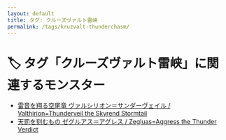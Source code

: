 ```yaml
---
layout: default
title: タグ: クルーズヴァルト雷峡
permalink: /tags/kruzvalt-thunderchasm/
---
```

# 🏷️ タグ「クルーズヴァルト雷峡」に関連するモンスター

- [雷音を翔る空尾竜 ヴァルシリオン＝サンダーヴェイル / Valthirion=Thunderveil the Skyrend Stormtail](/monsterdex/monster/Valthirion=Thunderveil.html)
- [天罰を刻むもの ゼグルアス＝アグレス / Zegluas=Aggress the Thunder Verdict](/monsterdex/monster/Zegluas=Aggress.html)